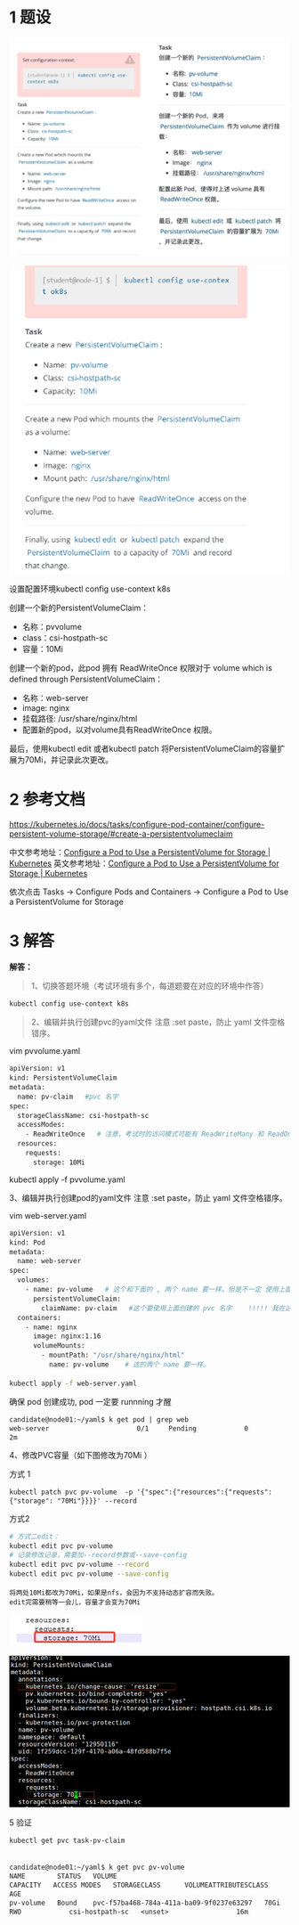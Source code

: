 
# 1 题设

![](image/13cka20240429174739.png)


![](image/1870449-20230918131816256-1716520292.png)

设置配置环境kubectl config use-context k8s

创建一个新的PersistentVolumeClaim：
- 名称：pvvolume
- class：csi-hostpath-sc
- 容量：10Mi

创建一个新的pod，此pod 拥有 ReadWriteOnce 权限对于 volume which is defined through PersistentVolumeClaim：
- 名称：web-server
- image: nginx
- 挂载路径: /usr/share/nginx/html
- 配置新的pod，以对volume具有ReadWriteOnce 权限。  

最后，使用kubectl edit 或者kubectl patch 将PersistentVolumeClaim的容量扩展为70Mi，并记录此次更改。

# 2 参考文档 

https://kubernetes.io/docs/tasks/configure-pod-container/configure-persistent-volume-storage/#create-a-persistentvolumeclaim

中文参考地址：[Configure a Pod to Use a PersistentVolume for Storage | Kubernetes](https://kubernetes.io/zh-cn/docs/tasks/configure-pod-container/configure-persistent-volume-storage/)
英文参考地址：[Configure a Pod to Use a PersistentVolume for Storage | Kubernetes](https://kubernetes.io/docs/tasks/configure-pod-container/configure-persistent-volume-storage/)

依次点击 Tasks → Configure Pods and Containers → Configure a Pod to Use a PersistentVolume for Storage

# 3 解答

**解答：**

> 1、切换答题环境（考试环境有多个，每道题要在对应的环境中作答）

```bash
kubectl config use-context k8s
```

> 2、编辑并执行创建pvc的yaml文件
注意 :set paste，防止 yaml 文件空格错序。

vim pvvolume.yaml

```bash
apiVersion: v1
kind: PersistentVolumeClaim
metadata:
  name: pv-claim   #pvc 名字
spec:
  storageClassName: csi-hostpath-sc
  accessModes:
    - ReadWriteOnce   # 注意，考试时的访问模式可能有 ReadWriteMany 和 ReadOnlyMany 和 ReadWriteOnce，根据题目要求写。
  resources:
    requests:
      storage: 10Mi
```

kubectl apply -f pvvolume.yaml


3、编辑并执行创建pod的yaml文件
注意 :set paste，防止 yaml 文件空格错序。

vim web-server.yaml

```bash
apiVersion: v1
kind: Pod
metadata:
  name: web-server
spec:
  volumes:
    - name: pv-volume   # 这个和下面的 , 两个 name 要一样。但是不一定 使用上面创建的 pvc 名字
      persistentVolumeClaim:
        claimName: pv-claim   #这个要使用上面创建的 pvc 名字    !!!!! 我在这里出错了 
  containers:
    - name: nginx
      image: nginx:1.16   
      volumeMounts:
        - mountPath: "/usr/share/nginx/html"
          name: pv-volume    # 这的两个 name 要一样。
 
kubectl apply -f web-server.yaml
```

确保 pod 创建成功,  pod 一定要 runnning 才醒 
```
candidate@node01:~/yaml$ k get pod | grep web
web-server                      0/1     Pending            0                    2m

```

4、修改PVC容量（如下图修改为70Mi ）


方式 1
```
kubectl patch pvc pv-volume  -p '{"spec":{"resources":{"requests":{"storage": "70Mi"}}}}' --record
```

方式2 

```bash
# 方式二edit：
kubectl edit pvc pv-volume 
# 记录修改记录，需要加--record参数或--save-config
kubectl edit pvc pv-volume --record
kubectl edit pvc pv-volume --save-config

将两处10Mi都改为70Mi，如果是nfs，会因为不支持动态扩容而失败。
edit完需要稍等一会儿，容量才会变为70Mi

```

![](image/19cka20240430114349.jpg)

![](image/1870449-20230918131842254-605620678.png)

5 验证

```shell
kubectl get pvc task-pv-claim


candidate@node01:~/yaml$ k get pvc pv-volume
NAME        STATUS   VOLUME                                     CAPACITY   ACCESS MODES   STORAGECLASS      VOLUMEATTRIBUTESCLASS   AGE
pv-volume   Bound    pvc-f57ba468-784a-411a-ba09-9f0237e63297   70Gi       RWO            csi-hostpath-sc   <unset>                 16m

```



